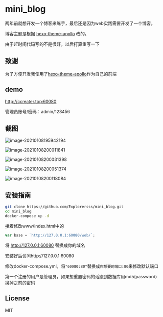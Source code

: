 # mini_blog

两年前就想开发一个博客来练手，最后还是因为web实践需要开发了一个博客。

博客主题是根据 [hexo-theme-apollo](https://github.com/pinggod/hexo-theme-apollo) 改的。



由于赶时间代码写的不是很好，以后打算重写一下


## 致谢

为了方便开发我使用了[hexo-theme-apollo](https://github.com/pinggod/hexo-theme-apollo)作为自己的前端


## demo

http://ccreater.top:60080

管理员账号/密码：admin/123456



## 截图

![image-20210108195942194](https://raw.githubusercontent.com/Explorersss/photo/master/20210108195942.png)



![image-20210108200011841](https://raw.githubusercontent.com/Explorersss/photo/master/20210108200011.png)



![image-20210108200031398](https://raw.githubusercontent.com/Explorersss/photo/master/20210108200031.png)



![image-20210108200051374](https://raw.githubusercontent.com/Explorersss/photo/master/20210108200051.png)



![image-20210108200118084](https://raw.githubusercontent.com/Explorersss/photo/master/20210108200118.png)



## 安装指南

```bash
git clone https://github.com/Explorersss/mini_blog.git
cd mini_blog
docker-compose up -d
```

接着修改www/index.html中的

```javascript
var base = `http://127.0.0.1:60080/web/`;
```

将 http://127.0.0.1:60080 替换成你的域名



安装好后访问http://127.0.0.1:60080

修改docker-compose.yml，将`"60080:80"`替换成`你想要的端口:80`来修改默认端口

第一个注册的用户是管理员，如果想重置密码的话跑到数据库用md5(password)换掉之前的密码







## License

MIT
